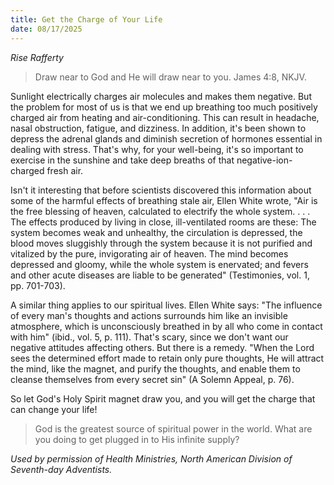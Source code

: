 ```yaml
---
title: Get the Charge of Your Life
date: 08/17/2025
---
```


_Rise Rafferty_

> <p></p>
> Draw near to God and He will draw near to you. James 4:8, NKJV.

Sunlight electrically charges air molecules and makes them negative. But the problem for most of us is that we end up breathing too much positively charged air from heating and air-conditioning. This can result in headache, nasal obstruction, fatigue, and dizziness. In addition, it's been shown to depress the adrenal glands and diminish secretion of hormones essential in dealing with stress. That's why, for your well-being, it's so important to exercise in the sunshine and take deep breaths of that negative-ion-charged fresh air.

Isn't it interesting that before scientists discovered this information about some of the harmful effects of breathing stale air, Ellen White wrote, "Air is the free blessing of heaven, calculated to electrify the whole system. . . . The effects produced by living in close, ill-ventilated rooms are these: The system becomes weak and unhealthy, the circulation is depressed, the blood moves sluggishly through the system because it is not purified and vitalized by the pure, invigorating air of heaven. The mind becomes depressed and gloomy, while the whole system is enervated; and fevers and other acute diseases are liable to be generated" (Testimonies, vol. 1, pp. 701-703).

A similar thing applies to our spiritual lives. Ellen White says: "The influence of every man's thoughts and actions surrounds him like an invisible atmosphere, which is unconsciously breathed in by all who come in contact with him" (ibid., vol. 5, p. 111). That's scary, since we don't want our negative attitudes affecting others. But there is a remedy. "When the Lord sees the determined effort made to retain only pure thoughts, He will attract the mind, like the magnet, and purify the thoughts, and enable them to cleanse themselves from every secret sin" (A Solemn Appeal, p. 76).

So let God's Holy Spirit magnet draw you, and you will get the charge that can change your life!

> <callout></callout>
> God is the greatest source of spiritual power in the world. What are you doing to get plugged in to His infinite supply?

_Used by permission of Health Ministries, North American Division of Seventh-day Adventists._
